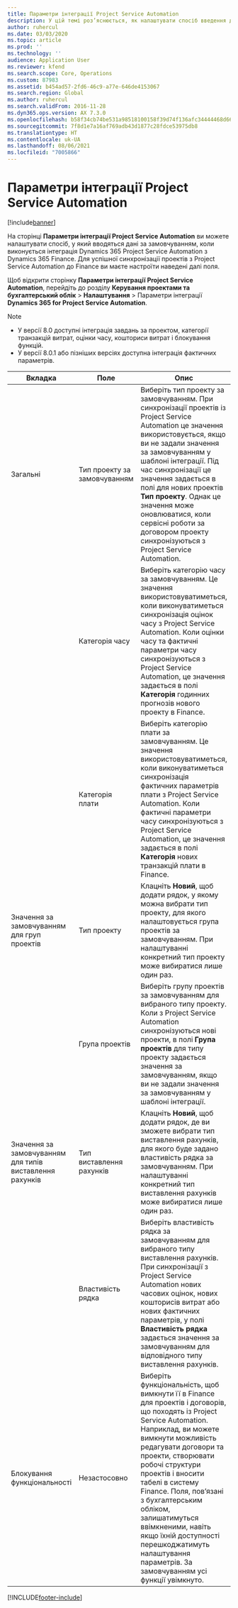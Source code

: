 ```yaml
---
title: Параметри інтеграції Project Service Automation
description: У цій темі роз’яснюється, як налаштувати спосіб введення даних за замовчуванням при інтеграції Microsoft Dynamics 365 for Project Service Automation з Microsoft Dynamics 365 Finance.
author: ruhercul
ms.date: 03/03/2020
ms.topic: article
ms.prod: ''
ms.technology: ''
audience: Application User
ms.reviewer: kfend
ms.search.scope: Core, Operations
ms.custom: 87983
ms.assetid: b454ad57-2fd6-46c9-a77e-646de4153067
ms.search.region: Global
ms.author: ruhercul
ms.search.validFrom: 2016-11-28
ms.dyn365.ops.version: AX 7.3.0
ms.openlocfilehash: b58f34cb74be531a98518100158f39d74f136afc34444468d666cd4e9394af6f
ms.sourcegitcommit: 7f8d1e7a16af769adb43d1877c28fdce53975db8
ms.translationtype: HT
ms.contentlocale: uk-UA
ms.lasthandoff: 08/06/2021
ms.locfileid: "7005866"
---
```

# <a name="project-service-automation-integration-parameters"></a>Параметри інтеграції Project Service Automation

[!include[banner](../includes/banner.md)]

На сторінці **Параметри інтеграції Project Service Automation** ви можете налаштувати спосіб, у який вводяться дані за замовчуванням, коли виконується інтеграція Dynamics 365 Project Service Automation з Dynamics 365 Finance. Для успішної синхронізації проектів з Project Service Automation до Finance ви маєте настроїти наведені далі поля.

Щоб відкрити сторінку **Параметри інтеграції Project Service Automation**, перейдіть до розділу **Керування проектами та бухгалтерський облік** \> **Налаштування** \> Параметри інтеграції **Dynamics 365 for Project Service Automation**. 

> [!NOTE]
> - У версії 8.0 доступні інтеграція завдань за проектом, категорії транзакцій витрат, оцінки часу, кошториси витрат і блокування функцій.
> - У версії 8.0.1 або пізніших версіях доступна інтеграція фактичних параметрів.


| Вкладка                    | Поле                | Опис |
|------------------------|----------------------|-------------|
| Загальні                | Тип проекту за замовчуванням | Виберіть тип проекту за замовчуванням. При синхронізації проектів із Project Service Automation це значення використовується, якщо ви не задали значення за замовчуванням у шаблоні інтеграції. Під час синхронізації це значення задається в полі для нових проектів **Тип проекту**. Однак це значення може оновлюватися, коли сервісні роботи за договором проекту синхронізуються з Project Service Automation. |
|                        | Категорія часу        | Виберіть категорію часу за замовчуванням. Це значення використовуватиметься, коли виконуватиметься синхронізація оцінок часу з Project Service Automation. Коли оцінки часу та фактичні параметри часу синхронізуються з Project Service Automation, це значення задається в полі **Категорія** годинних прогнозів нового проекту в Finance. |
|                        | Категорія плати         | Виберіть категорію плати за замовчуванням. Це значення використовуватиметься, коли виконуватиметься синхронізація фактичних параметрів плати з Project Service Automation. Коли фактичні параметри часу синхронізуються з Project Service Automation, це значення задається в полі **Категорія** нових транзакцій плати в Finance. |
| Значення за замовчуванням для груп проектів | Тип проекту         | Клацніть **Новий**, щоб додати рядок, у якому можна вибрати тип проекту, для якого налаштовується група проектів за замовчуванням. При налаштуванні конкретний тип проекту може вибиратися лише один раз. |
|                        | Група проектів        | Виберіть групу проектів за замовчуванням для вибраного типу проекту. Коли з Project Service Automation синхронізуються нові проекти, в полі **Група проектів** для типу проекту задається значення за замовчуванням, якщо ви не задали значення за замовчуванням у шаблоні інтеграції. |
| Значення за замовчуванням для типів виставлення рахунків  | Тип виставлення рахунків         | Клацніть **Новий**, щоб додати рядок, де ви зможете вибрати тип виставлення рахунків, для якого буде задано властивість рядка за замовчуванням. При налаштуванні конкретний тип виставлення рахунків може вибиратися лише один раз. |
|                        | Властивість рядка        | Виберіть властивість рядка за замовчуванням для вибраного типу виставлення рахунків. При синхронізації з Project Service Automation нових часових оцінок, нових кошторисів витрат або нових фактичних параметрів, у полі **Властивість рядка** задається значення за замовчуванням для відповідного типу виставлення рахунків. |
| Блокування функціональності  | Незастосовно       | Виберіть функціональність, щоб вимкнути її в Finance для проектів і договорів, що походять із Project Service Automation. Наприклад, ви можете вимкнути можливість редагувати договори та проекти, створювати робочі структури проектів і вносити табелі в систему Finance. Поля, пов’язані з бухгалтерським обліком, залишатимуться ввімкненими, навіть якщо їхній доступності перешкоджатимуть налаштування параметрів. За замовчуванням усі функції увімкнуто. |


[!INCLUDE[footer-include](../includes/footer-banner.md)]